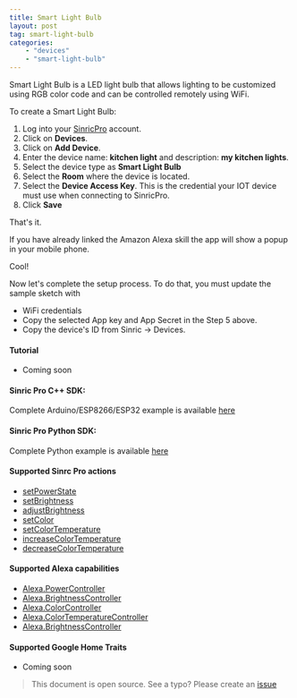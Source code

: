 ```yaml
---
title: Smart Light Bulb
layout: post
tag: smart-light-bulb
categories: 
    - "devices"
    - "smart-light-bulb"
---
```


Smart Light Bulb is a LED light bulb that allows lighting to be customized using RGB color code and can be controlled remotely using WiFi. 

To create a Smart Light Bulb:

1. Log into your  [SinricPro](https://sinric.pro/) account.
2. Click on **Devices**.
3. Click on **Add Device**.
4. Enter the device name: **kitchen light** and description: **my kitchen lights**.
5. Select the device type as **Smart Light Bulb**
6. Select the **Room** where the device is located.
5. Select the **Device Access Key**. This is the credential your IOT device must use when connecting to SinricPro. 
6. Click **Save**

That's it. 

If you have already linked the Amazon Alexa skill the app will show a popup in your mobile phone.

Cool!

Now let's complete the setup process. To do that, you must update the sample sketch with 
- WiFi credentials
- Copy the selected App key and App Secret in the Step 5 above.
- Copy the device's ID from Sinric -> Devices.

#### Tutorial
- Coming soon

#### Sinric Pro C++ SDK: 
Complete Arduino/ESP8266/ESP32 example is available [here](https://github.com/sinricpro/esp8266-esp32-sdk/tree/master/examples/Light)

#### Sinric Pro Python SDK: 
Complete Python example is available [here](https://github.com/sinricpro/python-examples/tree/master/pro_light_example/app.py) 

#### Supported Sinrc Pro actions
- [setPowerState](https://github.com/sinricpro/sample_messages/blob/master/01_PowerState/01_setPowerState/)
- [setBrightness](https://github.com/sinricpro/sample_messages/tree/master/03_Brightness/01_setBrightness)
- [adjustBrightness](https://github.com/sinricpro/sample_messages/tree/master/03_Brightness/02_adjustBrightness)
- [setColor](https://github.com/sinricpro/sample_messages/tree/master/04_Color/01_setColor)
- [setColorTemperature](https://github.com/sinricpro/sample_messages/tree/master/05_ColorTemperature/01_setColorTemperature)
- [increaseColorTemperature](https://github.com/sinricpro/sample_messages/tree/master/05_ColorTemperature/02_increaseColorTemperature)
- [decreaseColorTemperature](https://github.com/sinricpro/sample_messages/tree/master/05_ColorTemperature/03_decreaseColorTemperature)

#### Supported Alexa capabilities
- [Alexa.PowerController](https://developer.amazon.com/docs/device-apis/alexa-powercontroller.html)
- [Alexa.BrightnessController](https://developer.amazon.com/docs/device-apis/alexa-brightnesscontroller.html)
- [Alexa.ColorController](https://developer.amazon.com/docs/device-apis/alexa-colorcontroller.html)
- [Alexa.ColorTemperatureController](https://developer.amazon.com/docs/device-apis/alexa-colortemperaturecontroller.html)
- [Alexa.BrightnessController](https://developer.amazon.com/docs/device-apis/alexa-brightnesscontroller.html)

####  Supported Google Home Traits
- Coming soon

> This document is open source. See a typo? Please create an [issue](https://github.com/sinricpro/help-docs)
